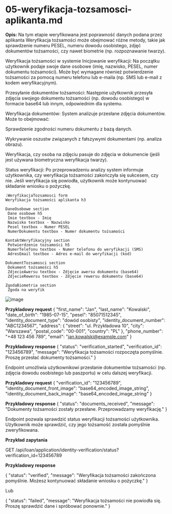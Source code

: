 # 05-weryfikacja-tozsamosci-aplikanta.md
**Opis:**
Na tym etapie weryfikowana jest poprawność danych podana przez aplikanta
Weryfikacja tożsamości może obejmować różne metody, takie jak sprawdzenie numeru PESEL, numeru dowodu osobistego, zdjęć dokumentów tożsamości, czy nawet biometrie (np. rozpoznawanie twarzy).

Weryfikacja tożsamości w systemie
Inicjowanie weryfikacji: Na początku użytkownik podaje swoje dane osobowe (imię, nazwisko, PESEL, numer dokumentu tożsamości). Może być wymagane również potwierdzenie tożsamości za pomocą numeru telefonu lub e-maila (np. SMS lub e-mail z kodem weryfikacyjnym).

Przesyłanie dokumentów tożsamości: Następnie użytkownik przesyła zdjęcia swojego dokumentu tożsamości (np. dowodu osobistego) w formacie base64 lub innym, odpowiednim dla systemu.

Weryfikacja dokumentów: System analizuje przesłane zdjęcia dokumentów. Może to obejmować:

Sprawdzenie zgodności numeru dokumentu z bazą danych.

Wykrywanie oszustw związanych z fałszywymi dokumentami (np. analiza obrazu).

Weryfikacja, czy osoba na zdjęciu pasuje do zdjęcia w dokumencie (jeśli jest używana biometryczna weryfikacja twarzy).

Status weryfikacji: Po przeprowadzeniu analizy system informuje użytkownika, czy weryfikacja tożsamości zakończyła się sukcesem, czy nie. Jeśli weryfikacja się powiodła, użytkownik może kontynuować składanie wniosku o pożyczkę.

```
:WeryfikacjaTozsamosci form
Weryfikacja tożsamości aplikanta h3

DaneOsobowe section
 Dane osobowe h5
 Imie textbox - Imię
 Nazwisko textbox - Nazwisko
 Pesel textbox - Numer PESEL
 NumerDokumentu textbox - Numer dokumentu tożsamości

KontaktWeryfikacyjny section
 Potwierdzenie tożsamości h5
 NumerTelefonu textbox - Numer telefonu do weryfikacji (SMS)
 AdresEmail textbox - Adres e-mail do weryfikacji (kod)

DokumentTozsamosci section
 Dokument tożsamości h5
 ZdjecieAwersu textbox - Zdjęcie awersu dokumentu (base64)
 ZdjecieRewersu textbox - Zdjęcie rewersu dokumentu (base64)

ZgodaBiometria section
 Zgoda na weryfik

```

![image](https://github.com/user-attachments/assets/236786b9-2f24-4cc5-a81b-5ff83e932ad4)



**Przykladowy request**
{
  "first_name": "Jan",
  "last_name": "Kowalski",
  "date_of_birth": "1985-07-15",
  "pesel": "85071512345",
  "identity_document_type": "dowód osobisty",
  "identity_document_number": "ABC1234567",
  "address": {
    "street": "ul. Przykładowa 10",
    "city": "Warszawa",
    "postal_code": "00-001",
    "country": "PL"
  },
  "phone_number": "+48 123 456 789",
  "email": "jan.kowalski@example.com"
}


**Przykładowy response**
{
  "status": "verification_started",
  "verification_id": "123456789",
  "message": "Weryfikacja tożsamości rozpoczęta pomyślnie. Proszę przesłać dokumenty tożsamości."
}



 Endpoint umożliwia użytkownikowi przesłanie dokumentów tożsamości (np. zdjęcia dowodu osobistego lub paszportu) w celu dalszej weryfikacji.

 **Przykladowy request**
 {
  "verification_id": "123456789",
  "identity_document_front_image": "base64_encoded_image_string",
  "identity_document_back_image": "base64_encoded_image_string"
}


**Przykładowy response**
{
  "status": "documents_received",
  "message": "Dokumenty tożsamości zostały przesłane. Przeprowadzamy weryfikację."
}


Endpoint pozwala sprawdzić status weryfikacji tożsamości użytkownika. Użytkownik może sprawdzić, czy jego tożsamość została pomyślnie zweryfikowana.

**Przykład zapytania**

GET /api/loan/application/identity-verification/status?verification_id=123456789


 **Przykladowy response**

 {
  "status": "verified",
  "message": "Weryfikacja tożsamości zakończona pomyślnie. Możesz kontynuować składanie wniosku o pożyczkę."
}

Lub

{
  "status": "failed",
  "message": "Weryfikacja tożsamości nie powiodła się. Proszę sprawdzić dane i spróbować ponownie."
}

 
